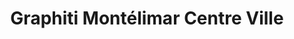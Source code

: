 ---
title: "Graphiti Montélimar Centre Ville"
url: /montelimar/graphiti-montelimar-centre-ville/
shop: vêtements
---